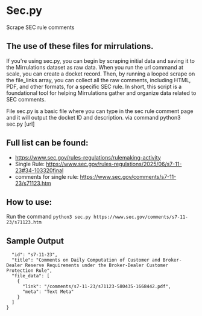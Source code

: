 # Sec.py
Scrape SEC rule comments
## The use of these files for mirrulations.

If you're using sec.py, you can begin by scraping initial data and saving it to the Mirrulations dataset as raw data. When you run the url command at scale, you can create a docket record. Then, by running a looped scrape on the file_links array, you can collect all the raw comments, including HTML, PDF, and other formats, for a specific SEC rule. In short, this script is a foundational tool for helping Mirrulations gather and organize data related to SEC comments.

File sec.py is a basic file where you can type in the sec rule comment page and it will output the docket ID and description. via command python3 sec.py [url]

## Full list can be found: 
- https://www.sec.gov/rules-regulations/rulemaking-activity
- Single Rule: https://www.sec.gov/rules-regulations/2025/06/s7-11-23#34-103320final
- comments for single rule: https://www.sec.gov/comments/s7-11-23/s71123.htm

## How to use:
Run the command `python3 sec.py https://www.sec.gov/comments/s7-11-23/s71123.htm`

## Sample Output
```{
  "id": "s7-11-23",
  "title": "Comments on Daily Computation of Customer and Broker-Dealer Reserve Requirements under the Broker-Dealer Customer Protection Rule",
  "file_data": [
    {
      "link": "/comments/s7-11-23/s71123-580435-1668442.pdf",
      "meta": "Text Meta"
    }
  ]
}
```
